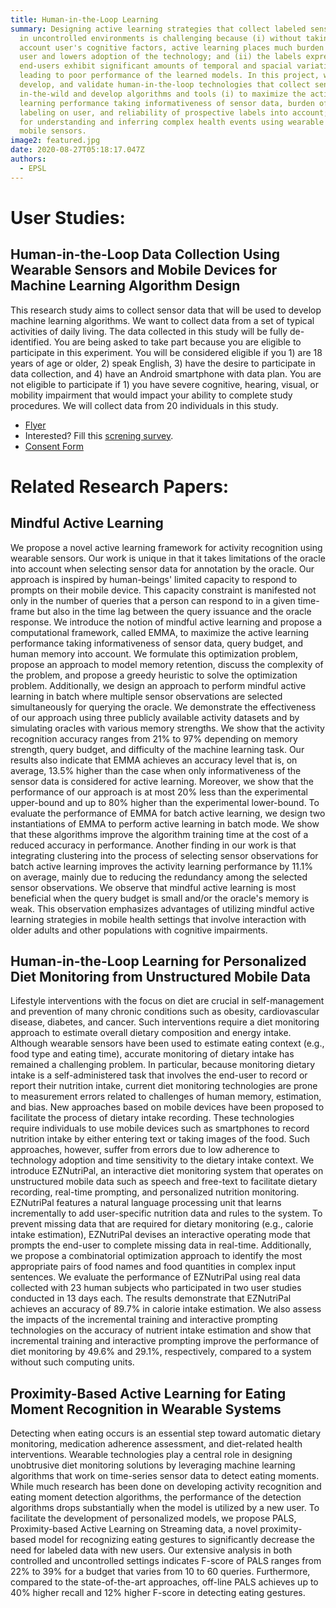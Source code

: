 ```yaml
---
title: Human-in-the-Loop Learning
summary: Designing active learning strategies that collect labeled sensor data
  in uncontrolled environments is challenging because (i) without taking into
  account user's cognitive factors, active learning places much burden on the
  user and lowers adoption of the technology; and (ii) the labels expressed by
  end-users exhibit significant amounts of temporal and spacial variations
  leading to poor performance of the learned models. In this project, we design,
  develop, and validate human-in-the-loop technologies that collect sensor data
  in-the-wild and develop algorithms and tools (i) to maximize the active
  learning performance taking informativeness of sensor data, burden of data
  labeling on user, and reliability of prospective labels into account; and (ii)
  for understanding and inferring complex health events using wearable and
  mobile sensors.
image2: featured.jpg
date: 2020-08-27T05:18:17.047Z
authors:
  - EPSL
---
```

# User Studies:
## Human-in-the-Loop Data Collection Using Wearable Sensors and Mobile Devices for Machine Learning Algorithm Design
This research study aims to collect sensor data that will be used to develop machine learning algorithms. We want to collect data from a set of typical activities of daily living. The data collected in this study will be fully de-identified. You are being asked to take part because you are eligible to participate in this experiment. You will be considered eligible if you 1) are 18 years of age or older, 2) speak English, 3) have the desire to participate in data collection, and 4) have an Android smartphone with data plan. You are not eligible to participate if 1) you have severe cognitive, hearing, visual, or mobility impairment that would impact your ability to complete study procedures. We will collect data from 20 individuals in this study.<br>
- <a href="https://ghasemzadeh.com/cps_resources/cps_consent_2023_03.pdf" target="_blank">Flyer</a>
- Interested? Fill this <a href="https://www.surveymonkey.com/r/V79VVWR" target="_blank">screning survey</a>.
- <a href="https://ghasemzadeh.com/cps_resources/cps_flyer_2023_03.pdf" target="_blank">Consent Form</a>

# Related Research Papers:

## Mindful Active Learning
We propose a novel active learning framework for activity recognition using wearable sensors. Our work is unique in that it takes limitations of the oracle into account when selecting sensor data for annotation by the oracle. Our approach is inspired by human-beings' limited capacity to respond to prompts on their mobile device. This capacity constraint is manifested not only in the number of queries that a person can respond to in a given time-frame but also in the time lag between the query issuance and the oracle response. We introduce the notion of mindful active learning and propose a computational framework, called EMMA, to maximize the active learning performance taking informativeness of sensor data, query budget, and human memory into account. We formulate this optimization problem, propose an approach to model memory retention, discuss the complexity of the problem, and propose a greedy heuristic to solve the optimization problem. Additionally, we design an approach to perform mindful active learning in batch where multiple sensor observations are selected simultaneously for querying the oracle. We demonstrate the effectiveness of our approach using three publicly available activity datasets and by simulating oracles with various memory strengths. We show that the activity recognition accuracy ranges from 21% to 97% depending on memory strength, query budget, and difficulty of the machine learning task. Our results also indicate that EMMA achieves an accuracy level that is, on average, 13.5% higher than the case when only informativeness of the sensor data is considered for active learning. Moreover, we show that the performance of our approach is at most 20% less than the experimental upper-bound and up to 80% higher than the experimental lower-bound. To evaluate the performance of EMMA for batch active learning, we design two instantiations of EMMA to perform active learning in batch mode. We show that these algorithms improve the algorithm training time at the cost of a reduced accuracy in performance. Another finding in our work is that integrating clustering into the process of selecting sensor observations for batch active learning improves the activity learning performance by 11.1% on average, mainly due to reducing the redundancy among the selected sensor observations. We observe that mindful active learning is most beneficial when the query budget is small and/or the oracle's memory is weak. This observation emphasizes advantages of utilizing mindful active learning strategies in mobile health settings that involve interaction with older adults and other populations with cognitive impairments.


## Human-in-the-Loop Learning for Personalized Diet Monitoring from Unstructured Mobile Data
Lifestyle interventions with the focus on diet are crucial in self-management and prevention of many chronic conditions such as obesity, cardiovascular disease, diabetes, and cancer. Such interventions require a diet monitoring approach to estimate overall dietary composition and energy intake. Although wearable sensors have been used to estimate eating context (e.g., food type and eating time), accurate monitoring of dietary intake has remained a challenging problem. In particular, because monitoring dietary intake is a self-administered task that involves the end-user to record or report their nutrition intake, current diet monitoring technologies are prone to measurement errors related to challenges of human memory, estimation, and bias. New approaches based on mobile devices have been proposed to facilitate the process of dietary intake recording. These technologies require individuals to use mobile devices such as smartphones to record nutrition intake by either entering text or taking images of the food. Such approaches, however, suffer from errors due to low adherence to technology adoption and time sensitivity to the dietary intake context. We introduce EZNutriPal, an interactive diet monitoring system that operates on unstructured mobile data such as speech and free-text to facilitate dietary recording, real-time prompting, and personalized nutrition monitoring. EZNutriPal features a natural language processing unit that learns incrementally to add user-specific nutrition data and rules to the system. To prevent missing data that are required for dietary monitoring (e.g., calorie intake estimation), EZNutriPal devises an interactive operating mode that prompts the end-user to complete missing data in real-time. Additionally, we propose a combinatorial optimization approach to identify the most appropriate pairs of food names and food quantities in complex input sentences. We evaluate the performance of EZNutriPal using real data collected with 23 human subjects who participated in two user studies conducted in 13 days each. The results demonstrate that EZNutriPal achieves an accuracy of 89.7% in calorie intake estimation. We also assess the impacts of the incremental training and interactive prompting technologies on the accuracy of nutrient intake estimation and show that incremental training and interactive prompting improve the performance of diet monitoring by 49.6% and 29.1%, respectively, compared to a system without such computing units.

## Proximity-Based Active Learning for Eating Moment Recognition in Wearable Systems
Detecting when eating occurs is an essential step toward automatic dietary monitoring, medication adherence assessment, and diet-related health interventions. Wearable technologies play a central role in designing unobtrusive diet monitoring solutions by leveraging machine learning algorithms that work on time-series sensor data to detect eating moments. While much research has been done on developing activity recognition and eating moment detection algorithms, the performance of the detection algorithms drops substantially when the model is utilized by a new user. To facilitate the development of personalized models, we propose PALS, Proximity-based Active Learning on Streaming data, a novel proximity-based model for recognizing eating gestures to significantly decrease the need for labeled data with new users. Our extensive analysis in both controlled and uncontrolled settings indicates F-score of PALS ranges from 22\% to 39\% for a budget that varies from 10 to 60 queries. Furthermore, compared to the state-of-the-art approaches, off-line PALS achieves up to 40\% higher recall and 12\% higher F-score in detecting eating gestures.

